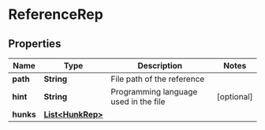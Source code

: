 

# ReferenceRep


## Properties

| Name | Type | Description | Notes |
|------------ | ------------- | ------------- | -------------|
|**path** | **String** | File path of the reference |  |
|**hint** | **String** | Programming language used in the file |  [optional] |
|**hunks** | [**List&lt;HunkRep&gt;**](HunkRep.md) |  |  |



